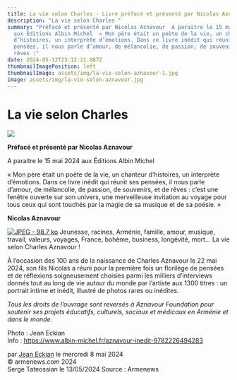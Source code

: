 ```yaml
---
title: La vie selon Charles - Livre préfacé et présenté par Nicolas Aznavour
description: "La vie selon Charles "
summary: "Préfacé et présenté par Nicolas Aznavour  A paraitre le 15 mai 2024
  aux Éditions Albin Michel  « Mon père était un poète de la vie, un chanteur
  d’histoires, un interprète d’émotions. Dans ce livre inédit qui réunit ses
  pensées, il nous parle d’amour, de mélancolie, de passion, de souvenirs, et de
  rêves :"
date: 2024-05-12T23:12:21.887Z
thumbnailImagePosition: left
thumbnailImage: assets/img/la-vie-selon-aznavour-1.jpg
image: assets/img/la-vie-selon-aznavour.jpg
---
```

<!--StartFragment-->

# La vie selon Charles



![](https://www.armenews.com/IMG/arton115684.jpg)

**Préfacé et présenté par Nicolas Aznavour**

A paraitre le 15 mai 2024 aux Éditions Albin Michel

« Mon père était un poète de la vie, un chanteur d’histoires, un interprète d’émotions. Dans ce livre inédit qui réunit ses pensées, il nous parle d’amour, de mélancolie, de passion, de souvenirs, et de rêves : c’est une fenêtre ouverte sur son univers, une merveilleuse invitation au voyage pour tous ceux qui sont touchés par la magie de sa musique et de sa poésie. »

**Nicolas Aznavour**

[![JPEG - 98.7 ko](https://www.armenews.com/local/cache-vignettes/L270xH423/440572350_992127422273314_5093850034559335792_n-40329.jpg?1715094635)](https://www.armenews.com/IMG/jpg/5/4/d/440572350_992127422273314_5093850034559335792_n.jpg "jpg/5/4/d/440572350_992127422273314_5093850034559335792_n.jpg") Jeunesse, racines, Arménie, famille, amour, musique, travail, valeurs, voyages, France, bohème, business, longévité, mort... La vie selon Charles Aznavour !

À l’occasion des 100 ans de la naissance de Charles Aznavour le 22 mai 2024, son fils Nicolas a réuni pour la première fois un florilège de pensées et de réflexions soigneusement choisies parmi les milliers d’interviews donnés tout au long de vie autour du monde par l’artiste aux 1300 titres : un portrait intime et inédit, illustré de photos rares ou inédites.

*Tous les droits de l’ouvrage sont reversés à Aznavour Foundation pour soutenir ses projets éducatifs, culturels, sociaux et médicaux en Arménie et dans le monde.*

Photo : Jean Eckian\
Info : <https://www.albin-michel.fr/aznavour-inedit-9782226494283>

par [Jean Eckian](https://www.armenews.com/spip.php?page=auteur&id_auteur=34) le mercredi 8 mai 2024\
© armenews.com 2024\
Serge Tateossian le 13/05/2024   Source : Armenews